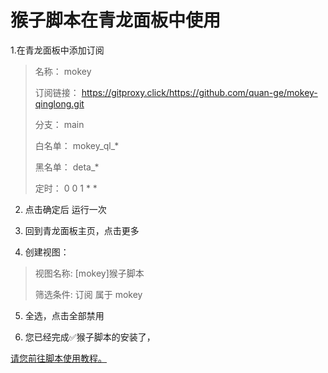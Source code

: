 # 猴子脚本在青龙面板中使用

1.在青龙面板中添加订阅

>
>
>名称：     mokey
>
>订阅链接： https://gitproxy.click/https://github.com/quan-ge/mokey-qinglong.git
>
>分支：     main
>
>白名单：   mokey_ql_*
>
>黑名单：   deta_*
>
>定时：     0 0 1 * *
>


2. 点击确定后 运行一次

3. 回到青龙面板主页，点击更多

4. 创建视图：

>
> 视图名称:
> [mokey]猴子脚本
>
> 筛选条件:
> 订阅 属于 mokey
>

5. 全选，点击全部禁用

6. 您已经完成✅猴子脚本的安装了，

[请您前往脚本使用教程。](https://github.com/quan-ge/mokey-qinglong?tab=readme-ov-file#%E8%84%9A%E6%9C%AC%E4%BD%BF%E7%94%A8%E6%95%99%E7%A8%8B)
